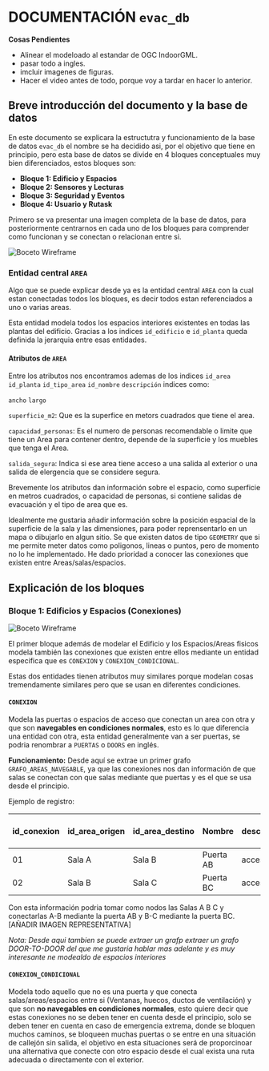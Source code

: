 # DOCUMENTACIÓN **``evac_db``** 

**Cosas Pendientes**

- Alinear el modeloado al estandar de OGC IndoorGML.
- pasar todo a ingles.
- imcluir imagenes de figuras. 
- Hacer el video antes de todo, porque voy a tardar en hacer lo anterior.

## Breve introducción del documento y la base de datos

En este documento se explicara la estructutra y funcionamiento de la base de datos ``evac_db`` el nombre se ha decidido asi, por el objetivo que tiene en principio, pero esta base de datos se divide en 4 bloques conceptuales muy bien diferenciados, estos bloques son:

- **Bloque 1: Edificio y Espacios**
- **Bloque 2: Sensores y Lecturas**
- **Bloque 3: Seguridad y Eventos**
- **Bloque 4: Usuario y Rutask**

Primero se va presentar una imagen completa de la base de datos, para posteriormente centrarnos en cada uno de los bloques para comprender como funcionan y se conectan o relacionan entre si.

![Boceto Wireframe](Figuras_BBDD/evac_db(completo).png)

### Entidad central **`AREA`**
Algo que se puede explicar desde ya es la entidad central `AREA` con la cual estan conectadas todos los bloques, es decir todos estan referenciados a uno o varias areas.

Esta entidad modela todos los espacios interiores existentes en todas las plantas del edificio. Gracias a los indices `id_edificio` e `id_planta` queda definida la jerarquia entre esas entidades.

#### Atributos de `AREA`

Entre los atributos nos encontramos ademas de los indices `id_area` `id_planta` `id_tipo_area` `id_nombre` `descripción` indices como:

`ancho` `largo`

`superficie_m2`: Que es la superfice en metors cuadrados que tiene el area.

`capacidad_personas`: Es el numero de personas recomendable o limite que tiene un Area para contener dentro, depende de la superficie y los muebles que tenga el Area.

`salida_segura`: Indica si ese area tiene acceso a una salida al exterior o una salida de elergencia que se considere segura.

Brevemente los atributos dan información sobre el espacio, como superficie en metros cuadrados, o capacidad de personas, si contiene salidas de evacuación y el tipo de area que es.

Idealmente me gustaria añadir información sobre la posición espacial de la superficie de la sala y las dimensiones, para poder reprensentarlo en un mapa o dibujarlo en algun sitio. Se que existen datos de tipo `GEOMETRY` que si me permite meter datos como poligonos, lineas o puntos, pero de momento no lo he implementado. He dado prioridad a conocer las conexiones que existen entre Areas/salas/espacios. 


## Explicación de los bloques

### Bloque 1: Edificios y Espacios (Conexiones)

![Boceto Wireframe](Figuras_BBDD/evac_db(bloque1)_PreIndoorGML.png)

El primer bloque además de modelar el Edificio y los Espacios/Areas fisicos modela también las conexiones que existen entre ellos mediante un entidad especifica que es `CONEXION` y `CONEXION_CONDICIONAL`.

Estas dos entidades tienen atributos muy similares porque modelan cosas tremendamente similares pero que se usan en diferentes condiciones.

#### **`CONEXION`** 
Modela las puertas o espacios de acceso que conectan un area con otra y que son **navegables en condiciones normales**, esto es lo que diferencia una entidad con otra, esta entidad generalmente van a ser puertas, se podria renombrar a `PUERTAS` o `DOORS` en inglés.

**Funcionamiento:** Desde aquí se extrae un primer grafo `GRAFO_AREAS_NAVEGABLE`, ya que las conexiones nos dan información de que salas se conectan con que salas mediante que puertas y es el que se usa desde el principio.

Ejemplo de registro:

| id_conexion | id_area_origen | id_area_destino | Nombre   | descripcion                            | ancho_metros | alto_metros | flujo de personas min | bidireccional | id_tipo_conexion |
|-------------|-----------|------------|----------|----------------------------------------|--------|------|-------------------|----------------|------------------|
| 01          | Sala A    | Sala B     | Puerta AB | acceso| 1.2    | 2.2  | 1                 | sí             | 01               |
| 02          | Sala B    | Sala C     | Puerta BC | acceso | 1.2    | 2.2  | 2                 | sí             | 02               |

Con esta información podria tomar como nodos las Salas A B C y conectarlas A-B mediante la puerta AB y B-C mediante la puerta BC.[AÑADIR IMAGEN REPRESENTATIVA]

*Nota: Desde aqui tambien se puede extraer un grafp extraer un grafo DOOR-TO-DOOR del que me gustaria hablar mas adelante y es muy interesante ne modealdo de  espacios interiores*


#### **`CONEXION_CONDICIONAL`** 
Modela todo aquello que no es una puerta y que conecta salas/areas/espacios entre si (Ventanas, huecos, ductos de ventilación) y que son **no navegables en condiciones normales**, esto quiere decir que estas conexiones no se deben tener en cuenta desde el principio, solo se deben tener en cuenta en caso de emergencia extrema, donde se bloquen muchos caminos, se bloqueen muchas puertas o se entre en una situación de callejón sin salida, el objetivo en esta situaciones será de proporcinoar una alternativa que conecte con otro espacio desde el cual exista una ruta adecuada o directamente con el exterior.